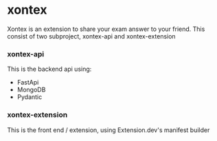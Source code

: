 # xontex
Xontex is an extension to share your exam answer to your friend. This consist of two subproject, xontex-api and xontex-extension

### xontex-api
This is the backend api using:
- FastApi
- MongoDB
- Pydantic

### xontex-extension
This is the front end / extension, using Extension.dev's manifest builder
